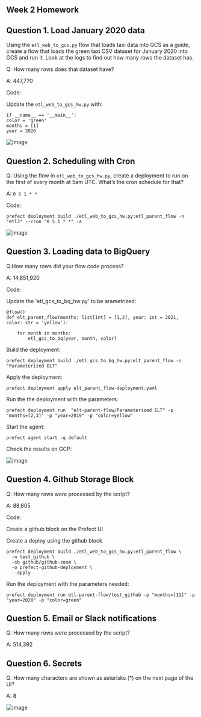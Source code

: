## Week 2 Homework

## Question 1. Load January 2020 data

Using the `etl_web_to_gcs.py` flow that loads taxi data into GCS as a guide, create a flow that loads the green taxi CSV dataset for January 2020 into GCS and run it. Look at the logs to find out how many rows the dataset has.

Q: How many rows does that dataset have?

A: 447,770

Code:

Update the `etl_web_to_gcs_hw.py` with:
```
if __name__ == '__main__':
color = 'green'
months = [1]
year = 2020
```

![image](https://user-images.githubusercontent.com/20862376/216659794-bdfd7c36-e5df-49c4-8162-d6a5e8f2d1e3.png)



## Question 2. Scheduling with Cron

Q: Using the flow in `etl_web_to_gcs_hw.py`, create a deployment to run on the first of every month at 5am UTC. What’s the cron schedule for that?

A: `0 5 1 * *`

Code:

```
prefect deployment build ./etl_web_to_gcs_hw.py:etl_parent_flow -n "etl3" --cron "0 5 1 * *" -a
```

![image](https://user-images.githubusercontent.com/20862376/216661350-56831c5e-91db-4662-a92f-d7fc4aec2db8.png)


## Question 3. Loading data to BigQuery 

Q:How many rows did your flow code process?

A: 14,851,920

Code:

Update the 'etl_gcs_to_bq_hw.py' to be arametrized:

```
@flow()
def elt_parent_flow(months: list[int] = [1,2], year: int = 2021, color: str = 'yellow'):

    for month in months:
        etl_gcs_to_bq(year, month, color)
```

Build the deployment:

```
prefect deployment build ./etl_gcs_to_bq_hw.py:elt_parent_flow -n "Parameterized ELT"
```

Apply the deployment:

```
prefect deployment apply elt_parent_flow-deployment.yaml 
```

Run the the deployment with the parameters:

```
prefect deployment run  "elt-parent-flow/Parameterized ELT" -p "months=[2,3]" -p "year=2019" -p "color=yellow"
```

Start the agent:
```
prefect agent start -q default
```

Check the results on GCP:

![image](https://user-images.githubusercontent.com/20862376/216673521-442c085a-8c54-4869-9bfe-8510db4e8beb.png)



## Question 4. Github Storage Block


Q: How many rows were processed by the script?

A: 88,605

Code:

Create a github block on the Prefect UI

Create a deploy using the github block 
```
prefect deployment build ./etl_web_to_gcs_hw.py:etl_parent_flow \
  -n test_github \
  -sb github/github-zoom \
  -o prefect-github-deployment \
  --apply
```

Run the deployment with the parameters needed:
```
prefect deployment run etl-parent-flow/test_github -p "months=[11]" -p "year=2020" -p "color=green"
```



## Question 5. Email or Slack notifications


Q: How many rows were processed by the script?

A: 514,392


## Question 6. Secrets

Q: How many characters are shown as asterisks (*) on the next page of the UI?

A: 8

![image](https://user-images.githubusercontent.com/20862376/216845108-7dd0125b-f080-4189-afd6-756748cbdd98.png)



